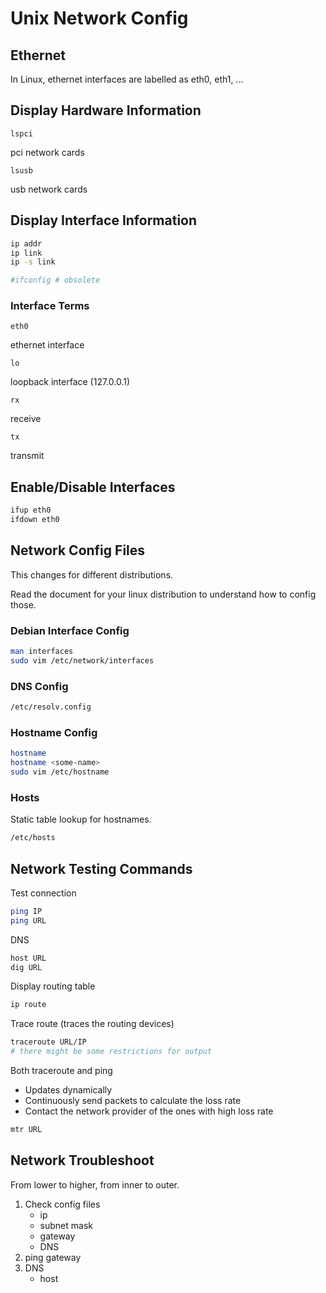 # Unix Network Config

## Ethernet

In Linux, ethernet interfaces are labelled as eth0, eth1, ...

## Display Hardware Information

`lspci`

pci network cards

`lsusb`

usb network cards

## Display Interface Information

```bash
ip addr
ip link
ip -s link

#ifconfig # obsolete
```

### Interface Terms

`eth0`

ethernet interface

`lo`

loopback interface (127.0.0.1)

`rx`

receive

`tx`

transmit

## Enable/Disable Interfaces

```bash
ifup eth0
ifdown eth0
```

## Network Config Files

This changes for different distributions.

Read the document for your linux distribution to understand how to config those.

### Debian Interface Config

```bash
man interfaces
sudo vim /etc/network/interfaces
```

### DNS Config

```bash
/etc/resolv.config
```

### Hostname Config

```bash
hostname
hostname <some-name>
sudo vim /etc/hostname
```

### Hosts

Static table lookup for hostnames.

```bash
/etc/hosts
```

## Network Testing Commands

Test connection

```bash
ping IP
ping URL
```

DNS

```bash
host URL
dig URL
```

Display routing table

```bash
ip route
```

Trace route (traces the routing devices)

```bash
traceroute URL/IP
# there might be some restrictions for output
```

Both traceroute and ping

* Updates dynamically
* Continuously send packets to calculate the loss rate
* Contact the network provider of the ones with high loss rate

```bash
mtr URL
```

## Network Troubleshoot

From lower to higher, from inner to outer.

1. Check config files
    * ip
    * subnet mask
    * gateway
    * DNS
2. ping gateway
3. DNS
    * host